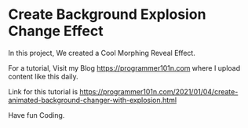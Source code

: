 # Create Background Explosion Change Effect


In this project, We created a Cool Morphing Reveal Effect.


For a tutorial, Visit my Blog https://programmer101n.com where I upload content like this daily.


Link for this tutorial is https://programmer101n.com/2021/01/04/create-animated-background-changer-with-explosion.html


Have fun Coding.

